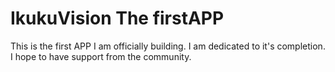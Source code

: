 IkukuVision The firstAPP
========================
This is the first APP I am officially building.
I am dedicated to it's completion. I hope to have support from the community.
